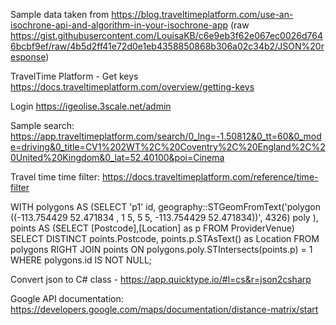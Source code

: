 ﻿Sample data taken from https://blog.traveltimeplatform.com/use-an-isochrone-api-and-algorithm-in-your-isochrone-app (raw https://gist.githubusercontent.com/LouisaKB/c6e9eb3f62e067ec0026d7646bcbf9ef/raw/4b5d2ff41e72d0e1eb4358850868b306a02c34b2/JSON%20response)

TravelTime Platform - 
Get keys https://docs.traveltimeplatform.com/overview/getting-keys

Login https://igeolise.3scale.net/admin

Sample search:
 https://app.traveltimeplatform.com/search/0_lng=-1.50812&0_tt=60&0_mode=driving&0_title=CV1%202WT%2C%20Coventry%2C%20England%2C%20United%20Kingdom&0_lat=52.40100&poi=Cinema

Travel time time filter:
  https://docs.traveltimeplatform.com/reference/time-filter

WITH polygons
 AS (SELECT 'p1' id, 
            geography::STGeomFromText('polygon ((-113.754429 52.471834 , 1 5, 5 5, -113.754429 52.471834))', 4326) poly
),
 points
 AS (SELECT [Postcode],[Location] as p FROM ProviderVenue)
 SELECT DISTINCT 
        points.Postcode, 
        points.p.STAsText() as Location
 FROM polygons
      RIGHT JOIN points ON polygons.poly.STIntersects(points.p) = 1
 WHERE polygons.id IS NOT NULL;

Convert json to C# class - https://app.quicktype.io/#l=cs&r=json2csharp

Google API documentation: https://developers.google.com/maps/documentation/distance-matrix/start
